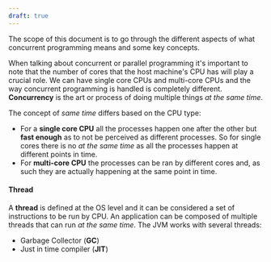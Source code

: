 ```yaml
---
draft: true
---
```


The scope of this document is to go through the different aspects of what concurrent programming means and some key concepts. 

When talking about concurrent or parallel programming it's important to note that the number of cores that the host machine's CPU has will play a crucial role. We can have single core CPUs and multi-core CPUs and the way concurrent programming is handled is completely different.
**Concurrency** is the art or process of doing multiple things *at the same time*.

The concept of *same time* differs based on the CPU type:
- For a **single core CPU** all the processes happen one after the other but **fast enough** as to not be perceived as different processes. So for single cores there is no *at the same time* as all the processes happen at different points in time.
- For **multi-core CPU** the processes can be ran by different cores and, as such they are actually happening at the same point in time.
 
#### Thread
A **thread** is defined at the OS level and it can be considered a set of instructions to be run by CPU. An application can be composed of multiple threads that can run *at the same time*.
The JVM works with several threads:
- Garbage Collector (**GC**)
- Just in time compiler (**JIT**)
